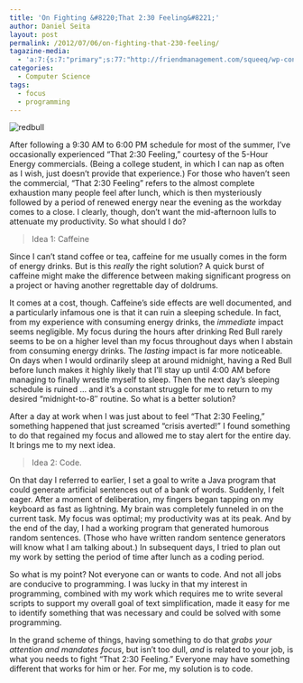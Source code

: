 ```yaml
---
title: 'On Fighting &#8220;That 2:30 Feeling&#8221;'
author: Daniel Seita
layout: post
permalink: /2012/07/06/on-fighting-that-230-feeling/
tagazine-media:
  - 'a:7:{s:7:"primary";s:77:"http://friendmanagement.com/squeeq/wp-content/uploads/2008/05/redbullcola.jpg";s:6:"images";a:1:{s:77:"http://friendmanagement.com/squeeq/wp-content/uploads/2008/05/redbullcola.jpg";a:6:{s:8:"file_url";s:77:"http://friendmanagement.com/squeeq/wp-content/uploads/2008/05/redbullcola.jpg";s:5:"width";s:3:"546";s:6:"height";s:3:"366";s:4:"type";s:5:"image";s:4:"area";s:6:"199836";s:9:"file_path";s:0:"";}}s:6:"videos";a:0:{}s:11:"image_count";s:1:"1";s:6:"author";s:8:"25629085";s:7:"blog_id";s:8:"25755956";s:9:"mod_stamp";s:19:"2012-07-07 01:52:25";}'
categories:
  - Computer Science
tags:
  - focus
  - programming
---
```


<img src="{{site.url}}/assets/RedBull.jpg" alt="redbull">

After following a 9:30 AM to 6:00 PM schedule for most of the summer, I&#8217;ve occasionally
experienced &#8220;That 2:30 Feeling,&#8221; courtesy of the 5-Hour Energy commercials. (Being a
college student, in which I can nap as often as I wish, just doesn&#8217;t provide that experience.)
For those who haven&#8217;t seen the commercial, &#8220;That 2:30 Feeling&#8221; refers to the
almost complete exhaustion many people feel after lunch, which is then mysteriously followed by a
period of renewed energy near the evening as the workday comes to a close. I clearly, though,
don&#8217;t want the mid-afternoon lulls to attenuate my productivity. So what should I do?

> Idea 1: Caffeine

Since I can&#8217;t stand coffee or tea, caffeine for me usually comes in the form of energy drinks.
But is this *really* the right solution? A quick burst of caffeine might make the difference between
making significant progress on a project or having another regrettable day of doldrums.

It comes at a cost, though. Caffeine&#8217;s side effects are well documented, and a particularly
infamous one is that it can ruin a sleeping schedule. In fact, from my experience with consuming
energy drinks, the *immediate* impact seems negligible. My focus during the hours after drinking Red
Bull rarely seems to be on a higher level than my focus throughout days when I abstain from
consuming energy drinks. The *lasting* impact is far more noticeable. On days when I would
ordinarily sleep at around midnight, having a Red Bull before lunch makes it highly likely that
I&#8217;ll stay up until 4:00 AM before managing to finally wrestle myself to sleep. Then the next
day&#8217;s sleeping schedule is ruined &#8230; and it&#8217;s a constant struggle for me to return
to my desired &#8220;midnight-to-8&#8243; routine. So what is a better solution?

After a day at work when I was just about to feel &#8220;That 2:30 Feeling,&#8221; something
happened that just screamed &#8220;crisis averted!&#8221; I found something to do that regained my
focus and allowed me to stay alert for the entire day. It brings me to my next idea.

> Idea 2: Code.

On that day I referred to earlier, I set a goal to write a Java program that could generate
artificial sentences out of a bank of words. Suddenly, I felt eager. After a moment of deliberation,
my fingers began tapping on my keyboard as fast as lightning. My brain was completely funneled in on
the current task. My focus was optimal; my productivity was at its peak. And by the end of the day,
I had a working program that generated humorous random sentences. (Those who have written random
sentence generators will know what I am talking about.) In subsequent days, I tried to plan out my
work by setting the period of time after lunch as a coding period.

So what is my point? Not everyone can or wants to code. And not all jobs are conducive to
programming. I was lucky in that my interest in programming, combined with my work which requires me
to write several scripts to support my overall goal of text simplification, made it easy for me to
identify something that was necessary and could be solved with some programming.

In the grand scheme of things, having something to do that *grabs your attention and mandates
focus*, but isn&#8217;t too dull, *and* is related to your job, is what you needs to fight
&#8220;That 2:30 Feeling.&#8221; Everyone may have something different that works for him or her.
For me, my solution is to code.

